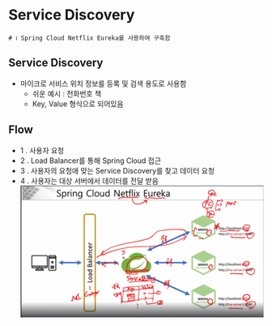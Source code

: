 # Service Discovery

```properties
# ℹ️ Spring Cloud Netflix Eureka를 사용하여 구축함
```

## Service Discovery
- 마이크로 서비스 위치 정보를 등록 및 검색 용도로 사용함
  - 쉬운 예시 : 전화번호 책
  - Key, Value 형식으로 되어있음

## Flow
-  1 . 사용자 요청
-  2 . Load Balancer를 통해 Spring Cloud 접근
-  3 . 사용자의 요청애 맞는 Service Discovery를 찾고 데이터 요청
-  4 . 사용자는 대상 서버에서 데이터를 전달 받음 
![img.png](img.png)
